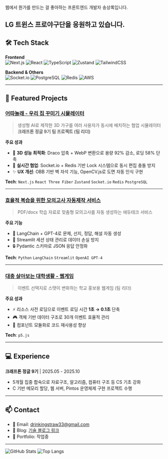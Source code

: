 웹에서 뭔가를 만드는 걸 좋아하는 프론트엔드 개발자 송상록입니다.  

LG 트윈스 프로야구단을 응원하고 있습니다.
---

## 🛠 Tech Stack

**Frontend**  
![Next.js](https://img.shields.io/badge/Next.js-000000?style=flat-square&logo=next.js&logoColor=white)
![React](https://img.shields.io/badge/React-61DAFB?style=flat-square&logo=react&logoColor=black)
![TypeScript](https://img.shields.io/badge/TypeScript-3178C6?style=flat-square&logo=typescript&logoColor=white)
![Zustand](https://img.shields.io/badge/Zustand-443E38?style=flat-square)
![TailwindCSS](https://img.shields.io/badge/Tailwind-06B6D4?style=flat-square&logo=tailwindcss&logoColor=white)

**Backend & Others**  
![Socket.io](https://img.shields.io/badge/Socket.io-010101?style=flat-square&logo=socket.io&logoColor=white)
![PostgreSQL](https://img.shields.io/badge/PostgreSQL-4169E1?style=flat-square&logo=postgresql&logoColor=white)
![Redis](https://img.shields.io/badge/Redis-DC382D?style=flat-square&logo=redis&logoColor=white)
![AWS](https://img.shields.io/badge/AWS-232F3E?style=flat-square&logo=amazon-aws&logoColor=white)

---

## 🚀 Featured Projects

### [어따놀래 - 우리 집 꾸미기 시뮬레이터](https://github.com/your-repo-link)
> 생성형 AI로 제작한 3D 가구를 여러 사용자가 동시에 배치하는 협업 시뮬레이터  
> **크래프톤 정글 9기 팀 프로젝트 (팀 리더)**

**주요 성과**
- 🎯 **3D 성능 최적화**: Draco 압축 + WebP 변환으로 용량 92% 감소, 로딩 58% 단축
- 🔄 **실시간 협업**: Socket.io + Redis 기반 Lock 시스템으로 동시 편집 충돌 방지
- ✨ **UX 개선**: OBB 기반 벽 자석 기능, OpenCV.js로 도면 자동 인식 구현

**Tech**: `Next.js` `React Three Fiber` `Zustand` `Socket.io` `Redis` `PostgreSQL`

---

### [효율적 복습을 위한 모의고사 자동제작 서비스](https://github.com/your-repo-link)
> PDF/docx 학습 자료로 맞춤형 모의고사를 자동 생성하는 에듀테크 서비스

**주요 기능**
- 📝 LangChain + GPT-4로 문제, 선지, 정답, 해설 자동 생성
- 💾 Streamlit 세션 상태 관리로 데이터 손실 방지
- 🔒 Pydantic 스키마로 JSON 응답 안정화

**Tech**: `Python` `LangChain` `Streamlit` `OpenAI GPT-4`

---

### [대충 살아보는 대학생활 - 웹게임](https://github.com/your-repo-link)
> 이벤트 선택지로 스탯이 변화하는 학교 홍보용 웹게임 (팀 리더)

**주요 성과**
- ⚡ 리소스 사전 로딩으로 이벤트 로딩 시간 **1초 → 0.1초** 단축
- 🎮 객체 기반 데이터 구조로 30개 이벤트 효율적 관리
- 🧩 컴포넌트 모듈화로 코드 재사용성 향상

**Tech**: `p5.js`

---

## 💻 Experience

**크래프톤 정글 9기** | 2025.05 - 2025.10
- 5개월 집중 합숙으로 자료구조, 알고리즘, 컴퓨터 구조 등 CS 기초 강화
- C 기반 메모리 할당, 웹 서버, Pintos 운영체제 구현 프로젝트 수행

---

## 📫 Contact

- 📧 Email: drinkingstraw33@gmail.com
- 📝 Blog: [기술 블로그 링크](https://velog.io/@strawberry-tree/posts)
- 💼 Portfolio: 작업중

---

![GitHub Stats](https://github-readme-stats.vercel.app/api?username=strawberry-tree&show_icons=true&theme=radical)
![Top Langs](https://github-readme-stats.vercel.app/api/top-langs/?username=strawberry-tree&layout=compact&theme=radical)


